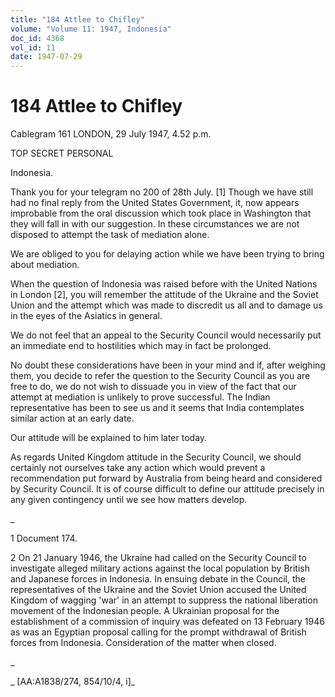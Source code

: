 ```yaml
---
title: "184 Attlee to Chifley"
volume: "Volume 11: 1947, Indonesia"
doc_id: 4368
vol_id: 11
date: 1947-07-29
---
```


# 184 Attlee to Chifley

Cablegram 161 LONDON, 29 July 1947, 4.52 p.m.

TOP SECRET PERSONAL

Indonesia.

Thank you for your telegram no 200 of 28th July. [1] Though we have still had no final reply from the United States Government, it, now appears improbable from the oral discussion which took place in Washington that they will fall in with our suggestion. In these circumstances we are not disposed to attempt the task of mediation alone.

We are obliged to you for delaying action while we have been trying to bring about mediation.

When the question of Indonesia was raised before with the United Nations in London [2], you will remember the attitude of the Ukraine and the Soviet Union and the attempt which was made to discredit us all and to damage us in the eyes of the Asiatics in general.

We do not feel that an appeal to the Security Council would necessarily put an immediate end to hostilities which may in fact be prolonged.

No doubt these considerations have been in your mind and if, after weighing them, you decide to refer the question to the Security Council as you are free to do, we do not wish to dissuade you in view of the fact that our attempt at mediation is unlikely to prove successful. The Indian representative has been to see us and it seems that India contemplates similar action at an early date.

Our attitude will be explained to him later today.

As regards United Kingdom attitude in the Security Council, we should certainly not ourselves take any action which would prevent a recommendation put forward by Australia from being heard and considered by Security Council. It is of course difficult to define our attitude precisely in any given contingency until we see how matters develop.

_

1 Document 174.

2 On 21 January 1946, the Ukraine had called on the Security Council to investigate alleged military actions against the local population by British and Japanese forces in Indonesia. In ensuing debate in the Council, the representatives of the Ukraine and the Soviet Union accused the United Kingdom of wagging 'war' in an attempt to suppress the national liberation movement of the Indonesian people. A Ukrainian proposal for the establishment of a commission of inquiry was defeated on 13 February 1946 as was an Egyptian proposal calling for the prompt withdrawal of British forces from Indonesia. Consideration of the matter when closed.

_

_ [AA:A1838/274, 854/10/4, i]_
